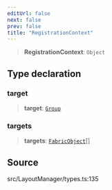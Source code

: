 ```yaml
---
editUrl: false
next: false
prev: false
title: "RegistrationContext"
---
```


> **RegistrationContext**: `Object`

## Type declaration

### target

> **target**: [`Group`](../classes/Group.md)

### targets

> **targets**: [`FabricObject`](../classes/FabricObject.md)[]

## Source

src/LayoutManager/types.ts:135
